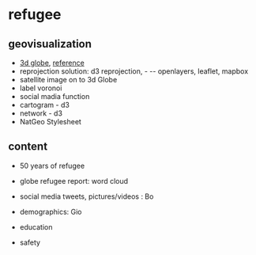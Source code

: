 # refugee

## geovisualization

- [3d globe](3dglobe.html), [reference](assets/docs/3d-globe.md)
- reprojection solution: d3 reprojection, - -- openlayers, leaflet, mapbox
- satellite image on to 3d Globe
- label voronoi
- social madia function
- cartogram - d3
- network - d3
- NatGeo Stylesheet

## content

- 50 years of refugee

- globe refugee report: word cloud

- social media tweets, pictures/videos : Bo

- demographics: Gio

- education

- safety
